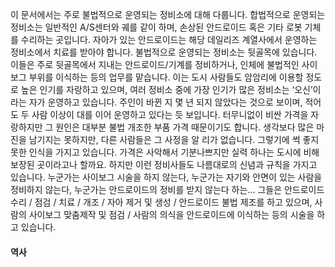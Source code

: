 이 문서에서는 주로 불법적으로 운영되는 정비소에 대해 다룹니다.
합법적으로 운영되는 정비소는 일반적인 A/S센터와 궤를 같이 하며, 손상된 안드로이드 혹은 기타 로봇 기체를 수리하는 곳입니다. 자아가 있는 안드로이드는 해당 데일리즈 계열사에서 운영하는 정비소에서 치료를 받아야 합니다.
불법적으로 운영되는 정비소는 뒷골목에 있습니다. 이들은 주로 뒷골목에서 지내는 안드로이드/기계를 정비하거나, 인체에 불법적인 사이보그 부위를 이식하는 등의 업무를 맡습니다. 이는 도시 사람들도 암암리에 이용할 정도로 높은 인기를 자랑하고 있으며, 여러 정비소 중에 가장 인기가 많은 정비소는 ‘오신’이라는 자가 운영하고 있습니다. 주인이 바뀐 지 몇 년 되지 않았다는 것으로 보이며, 적어도 두 사람 이상이 대를 이어 운영하고 있다는 듯 보입니다.
터무니없이 비싼 가격을 자랑하지만 그 원인은 대부분 불법 개조한 부품 가격 때문이기도 합니다. 생각보다 많은 마진을 남기지는 못하지만, 다른 사람들은 그 사정을 알 리가 없습니다. 그렇기에 썩 좋지 못한 인식을 가지고 있습니다. 가격은 사악해서 기분나쁘지만 실력 하나는 도시에 비해 보장된 곳이라고나 할까요.
하지만 이런 정비사들도 나름대로의 신념과 규칙을 가지고 있습니다. 누군가는 사이보그 시술을 하지 않는다, 누군가는 자기와 안면이 있는 사람을 정비하지 않는다, 누군가는 안드로이드의 정비를 받지 않는다 하는…
그들은 안드로이드 수리 / 점검 / 치료 / 개조 / 자아 제거 및 생성 / 안드로이드 불법 제조를 하고 있으며, 사람의 사이보그 맞춤제작 및 점검 / 사람의 의식을 안드로이드에 이식하는 등의 시술을 하고 있습니다.

#### 역사
